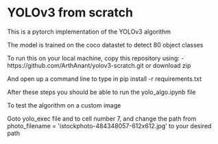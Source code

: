 # YOLOv3 from scratch
<p>This is a pytorch implementation of the YOLOv3 algorithm</p>
<p>The model is trained on the coco datastet to detect 80 object classes</p>
<p>To run this on your local machine, copy this repository using: - https://github.com/ArthAnant/yolov3-scratch.git or download zip
<p>And open up a command line to type in pip install -r requirements.txt</p>
<p>After these steps you should be able to run the yolo_algo.ipynb file</p>
<p>To test the algorithm on a custom image</p>
<p>Goto yolo_exec file and to cell number 7, and change the path from photo_filename = 'istockphoto-484348057-612x612.jpg' to your desired path</p>

